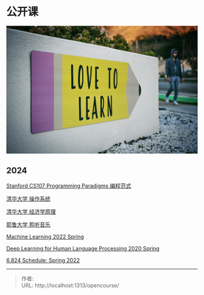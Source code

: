 # 公开课


![](/page/tim-mossholder-WE_Kv_ZB1l0-unsplash.jpg)

## 2024

[Stanford CS107 Programming Paradigms 编程范式](https://www.bilibili.com/video/BV1Cx411S7HJ)

[清华大学 操作系统](https://www.xuetangx.com/course/THU08091000267/5883104)

[清华大学 经济学原理](https://www.bilibili.com/video/BV1gt411g7RU)

[耶鲁大学 聆听音乐](https://www.bilibili.com/video/BV1sW411a7nM)

[Machine Learning 2022 Spring](https://speech.ee.ntu.edu.tw/~hylee/ml/2022-spring.php)

[Deep Learning for Human Language Processing 2020 Spring](https://speech.ee.ntu.edu.tw/~hylee/dlhlp/2020-spring.php)

[6.824 Schedule: Spring 2022](https://pdos.csail.mit.edu/6.824/schedule.html)


---

> 作者:   
> URL: http://localhost:1313/opencourse/  

